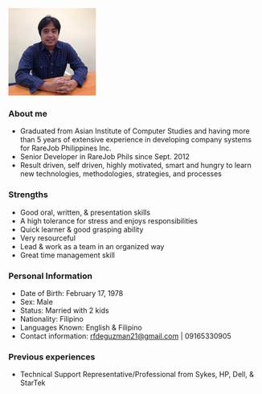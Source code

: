 ![me](img/id-sm.jpg)

### About me

- Graduated from Asian Institute of Computer Studies and having more than 5 years of extensive experience in
developing company systems for RareJob Philippines Inc.
- Senior Developer in RareJob Phils since Sept. 2012
- Result driven, self driven, highly motivated, smart and hungry to learn new technologies, methodologies, strategies, and processes

### Strengths

- Good oral, written, & presentation skills
- A high tolerance for stress and enjoys responsibilities
- Quick learner & good grasping ability
- Very resourceful
- Lead & work as a team in an organized way
- Great time management skill

### Personal Information

- Date of Birth: February 17, 1978
- Sex: Male
- Status: Married with 2 kids
- Nationality: Filipino
- Languages Known: English & Filipino
- Contact information: rfdeguzman21@gmail.com | 09165330905

### Previous experiences

- Technical Support Representative/Professional from Sykes, HP, Dell, & StarTek
